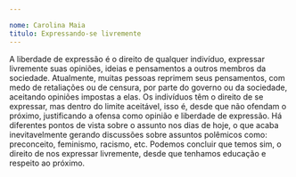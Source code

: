 ```yaml
---

nome: Carolina Maia
titulo: Expressando-se livremente
---
```


A liberdade de expressão é o direito de qualquer indivíduo, expressar livremente suas opiniões, ideias e pensamentos a outros membros da sociedade.
Atualmente, muitas pessoas reprimem seus pensamentos, com medo de retaliações ou de censura, por parte do governo ou da sociedade, aceitando opiniões impostas a elas. 
Os indivíduos têm o direito de se expressar, mas dentro do limite aceitável, isso é, desde que não ofendam o próximo, justificando a ofensa como opinião e liberdade de expressão. 
Há diferentes pontos de vista sobre o assunto nos dias de hoje, o que acaba inevitavelmente gerando discussões sobre assuntos polêmicos como: preconceito, feminismo, racismo, etc. 
Podemos concluir que temos sim, o direito de nos expressar livremente, desde que tenhamos educação e respeito ao próximo. 
